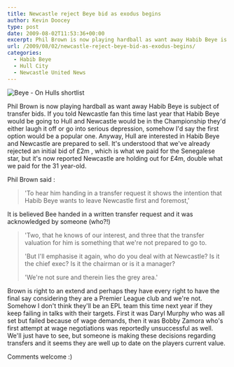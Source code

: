```yaml
---
title: Newcastle reject Beye bid as exodus begins
author: Kevin Doocey
type: post
date: 2009-08-02T11:53:36+00:00
excerpt: Phil Brown is now playing hardball as want away Habib Beye is subject of transfer bids. If you told Newcastle fan this time last year that
url: /2009/08/02/newcastle-reject-beye-bid-as-exodus-begins/
categories:
  - Habib Beye
  - Hull City
  - Newcastle United News
---
```


![Beye - On Hulls shortlist](https://img.skysports.com/09/07/800x600/Habib-Beye_2334040.jpg)

Phil Brown is now playing hardball as want away Habib Beye is subject of transfer bids. If you told Newcastle fan this time last year that Habib Beye would be going to Hull and Newcastle would be in the Championship they'd either laugh it off or go into serious depression, somehow I'd say the first option would be a popular one. Anyway, Hull are interested in Habib Beye and Newcastle are prepared to sell. It's understood that we've already rejected an initial bid of £2m , which is what we paid for the Senegalese star, but it's now reported Newcastle are holding out for £4m, double what we paid for the 31 year-old.

Phil Brown said :

> 'To hear him handing in a transfer request it shows the intention that Habib Beye wants to leave Newcastle first and foremost,'

It is believed Bee handed in a written transfer request and it was acknowledged by someone (who?!)

> 'Two, that he knows of our interest, and three that the transfer valuation for him is something that we're not prepared to go to.
>
> 'But I'll emphasise it again, who do you deal with at Newcastle? Is it the chief exec? Is it the chairman or is it a manager?
>
> 'We're not sure and therein lies the grey area.'

Brown is right to an extend and perhaps they have every right to have the final say considering they are a Premier League club and we're not. Somehow I don't think they'll be an EPL team this time next year if they keep failing in talks with their targets. First it was Daryl Murphy who was all set but failed because of wage demands, then it was Bobby Zamora who's first attempt at wage negotiations was reportedly unsuccessful as well. We'll just have to see, but someone is making these decisions regarding transfers and it seems they are well up to date on the players current value.

Comments welcome :)
